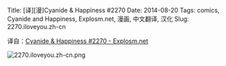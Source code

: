 Title: [译][漫]Cyanide & Happiness #2270
Date: 2014-08-20
Tags: comics, Cyanide and Happiness, Explosm.net, 漫画, 中文翻译, 汉化
Slug: 2270.iloveyou.zh-cn

译自：[Cyanide & Happiness #2270 - Explosm.net](http://explosm.net/comics/2270/)


![2270.iloveyou.zh-cn.png](/static/images/comics/2270.iloveyou.zh-cn.png)




